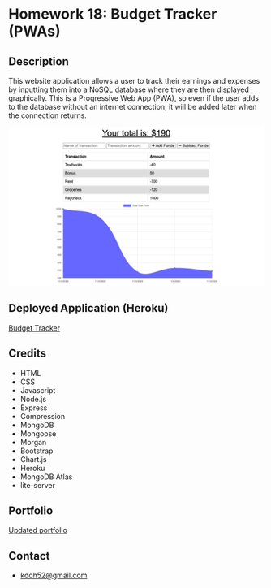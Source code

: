 # Homework 18: Budget Tracker (PWAs)

## Description
This website application allows a user to track their earnings and expenses by inputting them into a NoSQL database where they are then displayed graphically. This is a Progressive Web App (PWA), so even if the user adds to the database without an internet connection, it will be added later when the connection returns.

<img src="budget-tracker.png" alt="budget tracker screenshot">

## Deployed Application (Heroku)
<a href="https://calm-crag-09573.herokuapp.com/" target="_blank">Budget Tracker</a>

## Credits
* HTML
* CSS
* Javascript
* Node.js
* Express
* Compression
* MongoDB
* Mongoose
* Morgan
* Bootstrap
* Chart.js
* Heroku
* MongoDB Atlas
* lite-server

## Portfolio
<a href="https://kdoh52.github.io/" target="_blank">Updated portfolio</a>

## Contact
* kdoh52@gmail.com
